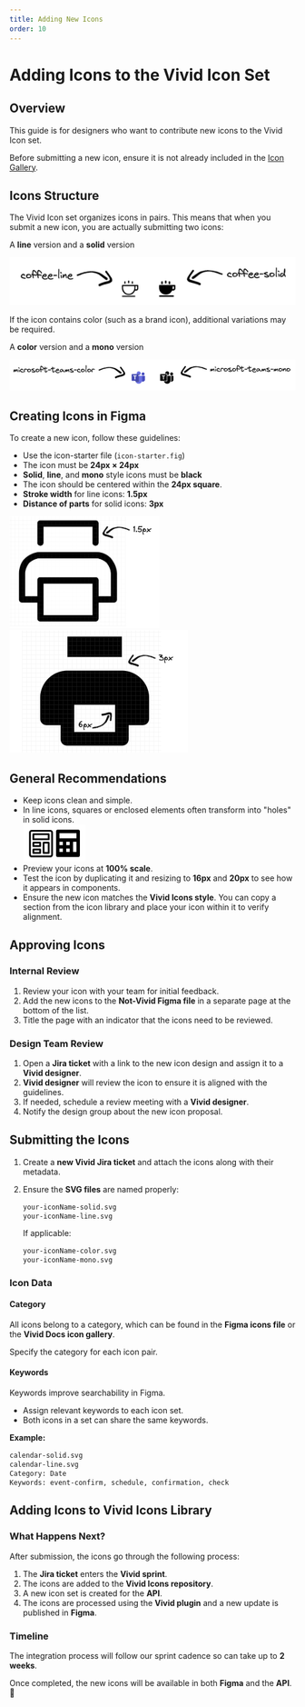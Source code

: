 ```yaml
---
title: Adding New Icons
order: 10
---
```


# Adding Icons to the Vivid Icon Set

## Overview

This guide is for designers who want to contribute new icons to the Vivid Icon set.

<vwc-note connotation="announcement" icon="sparkles-line" headline="Before You Begin">

Before submitting a new icon, ensure it is not already included in the [Icon Gallery](/icons/icons-gallery/).

</vwc-note>

## Icons Structure

The Vivid Icon set organizes icons in pairs. This means that when you submit a new icon, you are actually submitting two icons:

A **line** version and a **solid** version

![Example of line and solid icon versions](../../../../assets/images/icon-line-solid.png)

If the icon contains color (such as a brand icon), additional variations may be required.

A **color** version and a **mono** version

![Example of color and mono icons](../../../../assets/images/icon-color-mono.png)

## Creating Icons in Figma

To create a new icon, follow these guidelines:

- Use the icon-starter file (`icon-starter.fig`)
- The icon must be **24px × 24px**
- **Solid**, **line**, and **mono** style icons must be **black**
- The icon should be centered within the **24px square**.
- **Stroke width** for line icons: **1.5px**
- **Distance of parts** for solid icons: **3px**

<vwc-layout auto-sizing="fill" style="--layout-grid-template-columns: 45% 55%;">
  <img src="../../../../assets/images/icon-eg-line.png" alt="stroke width example" />
  <img src="../../../../assets/images/icon-eg-solid.png" alt="distance between parts example" />
</vwc-layout>

## General Recommendations

- Keep icons clean and simple.
- In line icons, squares or enclosed elements often transform into "holes" in solid icons.<br />![solid holes example](../../../../assets/images/icon-calc-eg.png)
- Preview your icons at **100% scale**.
- Test the icon by duplicating it and resizing to **16px** and **20px** to see how it appears in components.
- Ensure the new icon matches the **Vivid Icons style**. You can copy a section from the icon library and place your icon within it to verify alignment.

## Approving Icons

### Internal Review

1. Review your icon with your team for initial feedback.
2. Add the new icons to the **Not-Vivid Figma file** in a separate page at the bottom of the list.
3. Title the page with an indicator that the icons need to be reviewed.

### Design Team Review

1. Open a **Jira ticket** with a link to the new icon design and assign it to a **Vivid designer**.
2. **Vivid designer** will review the icon to ensure it is aligned with the guidelines.
3. If needed, schedule a review meeting with a **Vivid designer**.
4. Notify the design group about the new icon proposal.

## Submitting the Icons

1. Create a **new Vivid Jira ticket** and attach the icons along with their metadata.
2. Ensure the **SVG files** are named properly:

   ```
   your-iconName-solid.svg
   your-iconName-line.svg
   ```

   If applicable:

   ```
   your-iconName-color.svg
   your-iconName-mono.svg
   ```

### Icon Data

#### Category

All icons belong to a category, which can be found in the **Figma icons file** or the **Vivid Docs icon gallery**.

Specify the category for each icon pair.

#### Keywords

Keywords improve searchability in Figma.

- Assign relevant keywords to each icon set.
- Both icons in a set can share the same keywords.

**Example:**

```
calendar-solid.svg
calendar-line.svg
Category: Date
Keywords: event-confirm, schedule, confirmation, check
```

## Adding Icons to Vivid Icons Library

### What Happens Next?

After submission, the icons go through the following process:

1. The **Jira ticket** enters the **Vivid sprint**.
2. The icons are added to the **Vivid Icons repository**.
3. A new icon set is created for the **API**.
4. The icons are processed using the **Vivid plugin** and a new update is published in **Figma**.

### Timeline

The integration process will follow our sprint cadence so can take up to **2 weeks**.

Once completed, the new icons will be available in both **Figma** and the **API**. 🎉
